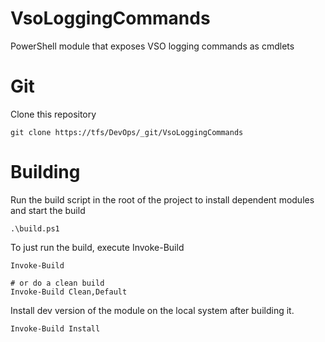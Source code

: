 # VsoLoggingCommands

PowerShell module that exposes VSO logging commands as cmdlets

# Git

Clone this repository

    git clone https://tfs/DevOps/_git/VsoLoggingCommands

# Building

Run the build script in the root of the project to install dependent modules and start the build

    .\build.ps1

To just run the build, execute Invoke-Build

    Invoke-Build

    # or do a clean build
    Invoke-Build Clean,Default


Install dev version of the module on the local system after building it.

    Invoke-Build Install
